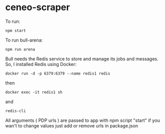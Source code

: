 # ceneo-scraper

To run:

```
npm start
```

To run bull-arena:

```
npm run arena
```

Bull needs the Redis service to store and manage its jobs and messages. So, I installed Redis using Docker:

```
docker run -d -p 6379:6379 --name redis1 redis
```

then

```
docker exec -it redis1 sh
```

and

```
redis-cli
```

All arguments ( PDP urls ) are passed to app with npm script "start" if you wan't to change values just add or remove urls in package.json
